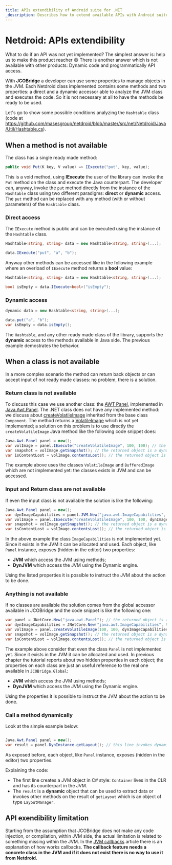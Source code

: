 ```yaml
---
title: APIs extendibility of Android suite for .NET
_description: Describes how to extend available APIs with Android suite for .NET
---
```


# Netdroid: APIs extendibility

What to do if an API was not yet implemented? The simplest answer is: help us to make this product reacher :smile:
There is another answer which is not available with other products: Dynamic code and programmatically API access.

With **JCOBridge** a developer can use some properties to manage objects in the JVM. 
Each Netdroid class implemented contains some methods and two properties: a direct and a dynamic accessor able to analyze the JVM class and executes the code.
So it is not necessary at all to have the methods be ready to be used.

Let's go to show some possible conditions analyzing the `Hashtable` class (code at https://github.com/masesgroup/netdroid/blob/master/src/net/Netdroid/Java/Util/Hashtable.cs).

## When a method is not available

The class has a single ready made method:

```C#
public void Put(K key, V value) => IExecute("put", key, value);
```

This is a void method, using **IExecute** the user of the library can invoke the `Put` method on the class and execute the Java counterpart. 
The developer can, anyway, invoke the `put` method directly from the instance of the `Hashtable` class using two different paradigms: **direct** or **dynamic** access.
The `put` method can be replaced with any method (with or without parameters) of the `Hashtable` class.

### Direct access

The `IExecute` method is public and can be executed using the instance of the `Hashtable` class.

```C#
Hashtable<string, string> data = new Hashtable<string, string>(...);

data.IExecute("put", "a", "b");
```

Anyway other methods can be accessed like in the following example where an overload of `IExecute` method returns a **bool** value:

```C#
Hashtable<string, string> data = new Hashtable<string, string>(...);

bool isEmpty = data.IExecute<bool>("isEmpty");
```

### Dynamic access

```C#
dynamic data = new Hashtable<string, string>(...);

data.put("a", "b");
var isEmpty = data.isEmpty();
```

The `Hashtable`, and any other ready made class of the library, supports the **dynamic** access to the methods available in Java side.
The previous example demostrates the behavior.

## When a class is not available

In a more complex scenario the method can return back objects or can accept input of not ready made classes: no problem, there is a solution.

### Return class is not available

To discuss this case we use another class: the [AWT Panel](https://docs.oracle.com/javase/8/docs/api/java/awt/Panel.html), implemented in [Java.Awt.Panel](https://github.com/masesgroup/netdroid/blob/master/src/net/Netdroid/Java/Awt/Panel.cs).
The .NET class does not have any implemented method: we discuss about [createVolatileImage](https://docs.oracle.com/javase/8/docs/api/java/awt/Component.html#createVolatileImage-int-int-) inherited from the base class `Component`.
The method returns a [VolatileImage](https://docs.oracle.com/javase/8/docs/api/java/awt/image/VolatileImage.html) which is not yet implemented; a solution on this problem is to use directly the `createVolatileImage` Java method like the following code snippet does:

```C#
Java.Awt.Panel panel = new();
var volImage = panel.IExecute("createVolatileImage", 100, 100); // the returned object is a dynamic object which reference the VolatileImage object in Java
var snapshot = volImage.getSnapshot(); // the returned object is a dynamic object reference of the BufferedImage object in Java
var isContentLost = volImage.contentsLost(); // the returned object is a bool representing the Java counterpart

```

The example above uses the classes `VolatileImage` and `BufferedImage` which are not implemented yet: the classes exists in JVM and can be accessed.

### Input and Return class are not available

If even the input class is not available the solution is like the following:

```C#
Java.Awt.Panel panel = new();
var dynImageCapabilities = panel.JVM.New("java.awt.ImageCapabilities", true); // the returned object is a dynamic object which is a reference of the ImageCapabilities object in Java
var volImage = panel.IExecute("createVolatileImage", 100, 100, dynImageCapabilities); // the returned object is a dynamic object which reference the VolatileImage object in Java
var snapshot = volImage.getSnapshot(); // the returned object is a dynamic object reference of the BufferedImage object in Java
var isContentLost = volImage.contentsLost(); // the returned object is a bool representing the Java counterpart

```

In the above example the class `ImageCapabilities` is not implemented yet. Since it exists in the JVM it can be allocated and used.
Each object, like `Panel` instance, exposes (hidden in the editor) two properties:
* **JVM** which access the JVM using methods;
* **DynJVM** which access the JVM using the Dynamic engine.

Using the listed properties it is possible to instruct the JVM about the action to be done.

### Anything is not available

If no classes are available the solution comes from the global accessor available in JCOBridge and the code snippet is like the following one:

```C#
var panel = JNetCore.New("java.awt.Panel"); // the returned object is a dynamic object reference of the Panel object in Java
var dynImageCapabilities = JNetCore.New("java.awt.ImageCapabilities", true); // the returned object is a dynamic object which is a reference of the ImageCapabilities object in Java
var volImage = panel.createVolatileImage(100, 100, dynImageCapabilities); // the returned object is a dynamic object which reference the VolatileImage object in Java
var snapshot = volImage.getSnapshot(); // the returned object is a dynamic object reference of the BufferedImage object in Java
var isContentLost = volImage.contentsLost(); // the returned object is a bool representing the Java counterpart

```

The example above consider that even the class `Panel` is not implemented yet. Since it exists in the JVM it can be allocated and used.
In previous chapter the tutorial reports about two hidden properties in each object; the properties on each class are just an useful reference to the real one available in `JCOBridge.Global`:
* **JVM** which access the JVM using methods;
* **DynJVM** which access the JVM using the Dynamic engine.

Using the properties it is possible to instruct the JVM about the action to be done.

### Call a method dynamically

Look at the simple example below:

```C#

Java.Awt.Panel panel = new();
var result = panel.DynInstance.getLayout(); // this line invokes dynamically the getLayout method on the instance of the Panel

```

As exposed before, each object, like `Panel` instance, exposes (hidden in the editor) two properties.

Explaining the code:
* The first line creates a JVM object in C# style: `Container` lives in the CLR and has its counterpart in the JVM.
* The `result` is a **dynamic** object that can be used to extract data or invokes other methods on the result of `getLayout` which is an object of type `LayoutManager`.

## API exendibility limitation

Starting from the assumption that JCOBridge does not make any code injection, or compilation, within JVM side, the actual limitation is related to something missing within the JVM.
In the [JVM callbacks](jvm_callbacks.md) article there is an explanation of how works callbacks.
**The callback feature needs a concrete class in the JVM and if it does not exist there is no way to use it from Netdroid.**
